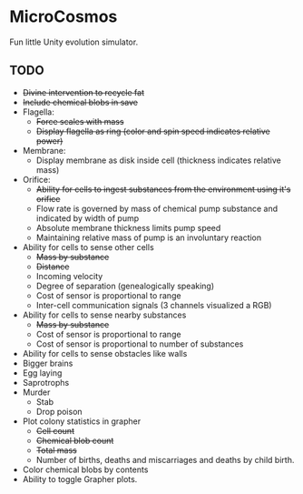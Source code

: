 # MicroCosmos
Fun little Unity evolution simulator.


TODO
---
 - ~~Divine intervention to recycle fat~~
 - ~~Include chemical blobs in save~~
 - Flagella:
   - ~~Force scales with mass~~
   - ~~Display flagella as ring (color and spin speed indicates relative power)~~
 - Membrane:
   - Display membrane as disk inside cell (thickness indicates relative mass)
 - Orifice:
   - ~~Ability for cells to ingest substances from the environment using it's orifice~~
   - Flow rate is governed by mass of chemical pump substance and indicated by width of pump
   - Absolute membrane thickness limits pump speed
   - Maintaining relative mass of pump is an involuntary reaction
 - Ability for cells to sense other cells
   - ~~Mass by substance~~
   - ~~Distance~~
   - Incoming velocity
   - Degree of separation (genealogically speaking)
   - Cost of sensor is proportional to range
   - Inter-cell communication signals (3 channels visualized a RGB)
 - Ability for cells to sense nearby substances
   - ~~Mass by substance~~
   - Cost of sensor is proportional to range
   - Cost of sensor is proportional to number of substances
 - Ability for cells to sense obstacles like walls
 - Bigger brains
 - Egg laying
 - Saprotrophs
 - Murder
   - Stab
   - Drop poison
 - Plot colony statistics in grapher
   - ~~Cell count~~
   - ~~Chemical blob count~~
   - ~~Total mass~~
   - Number of births, deaths and miscarriages and deaths by child birth.
 - Color chemical blobs by contents 
 - Ability to toggle Grapher plots.
